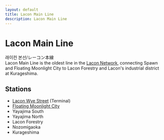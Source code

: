 ```yaml
---
layout: default
title: Lacon Main Line
description: Lacon Main Line
---
```


# Lacon Main Line

래이컨 본선/レーコン本線<br>
Lacon Main Line is the oldest line in the [Lacon Network](/rail-networks/lcn), connecting Spawn and Floating Moonlight City to Lacon Forestry and Lacon's industrial district at Kurageshima.<br>

## Stations

- [Lacon Wye Street](/rail-stations/lcn-wye-street) (Terminal)
- [Floating Moonlight City](/rail-stations/floating-moonlight-city)
- Yayajima South
- Yayajima North
- Lacon Forestry
- Nozomigaoka
- Kurageshima
